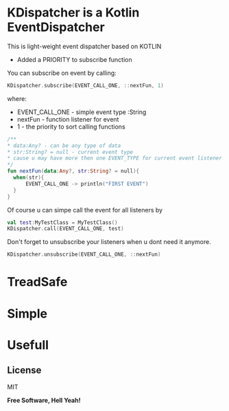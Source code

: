 # KDispatcher is a Kotlin EventDispatcher
This is light-weight event dispatcher based on KOTLIN
+ Added a PRIORITY to subscribe function

You can subscribe on event by calling:
```kotlin
KDispatcher.subscribe(EVENT_CALL_ONE, ::nextFun, 1)
```
where:
- EVENT_CALL_ONE - simple event type :String
- nextFun - function listener for event
- 1 - the priority to sort calling functions


```kotlin
/**
* data:Any? - can be any type of data
* str:String? = null - current event type
* cause u may have more then one EVENT_TYPE for current event listener
*/
fun nextFun(data:Any?, str:String? = null){
  when(str){
      EVENT_CALL_ONE -> println("FIRST EVENT")
  }
}
```
Of course u can simpe call the event for all listeners by
```kotlin
val test:MyTestClass = MyTestClass()
KDispatcher.call(EVENT_CALL_ONE, test)
```

Don't forget to unsubscribe your listeners when u dont need it anymore.
```kotlin
KDispatcher.unsubscribe(EVENT_CALL_ONE, ::nextFun)
```

# TreadSafe
# Simple
# Usefull

License
----

MIT


**Free Software, Hell Yeah!**
